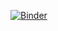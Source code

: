 [![Binder](https://mybinder.org/badge_logo.svg)](https://mybinder.org/v2/gh/SijmeJan/epad_structure/master?urlpath=apps/structure.ipynb)
